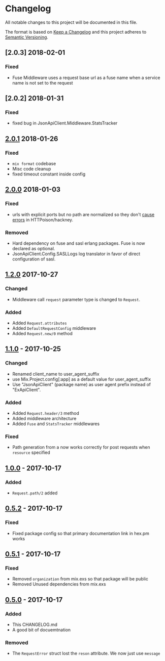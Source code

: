 
# Changelog
All notable changes to this project will be documented in this file.

The format is based on [Keep a Changelog](http://keepachangelog.com/en/1.0.0/)
and this project adheres to [Semantic Versioning](http://semver.org/spec/v2.0.0.html).

## [2.0.3] 2018-02-01
### Fixed
- Fuse Middleware uses a request base url as a fuse name when a service name is not set to the request

## [2.0.2] 2018-01-31
### Fixed
- fixed bug in JsonApiClient.Middleware.StatsTracker

## [2.0.1] 2018-01-26
### Fixed
- `mix format` codebase
- Misc code cleanup
- fixed timeout constant inside config

## [2.0.0] 2018-01-03
### Fixed
- urls with explicit ports but no path are normalized so they don't [cause errors](https://github.com/edgurgel/httpoison/issues/300) in HTTPoison/hackney.
### Removed
- Hard dependency on fuse and sasl erlang packages. Fuse is now declared as optional.
- JsonApiClient.Config.SASLLogs log translator in favor of direct configuration of sasl.

## [1.2.0] 2017-10-27
### Changed
- Middleware call `request` parameter type is changed to `Request`.

### Added
- Added `Request.attributes`
- Added `DefaultRequestConfig` middleware
- Added `Request.new/0` method

## [1.1.0] - 2017-10-25
### Changed
- Renamed client_name to user_agent_suffix
- use Mix.Project.config[:app] as a default value for user_agent_suffix
- Use "JsonApiClient" (package name) as user agent prefix instead of "ExApiClient".

### Added
- Added `Request.header/3` method
- Added middleware architecture
- Added `Fuse` and `StatsTracker` middlewares

### Fixed
- Path generation from a now works correctly for post requests when `resource` specified

## [1.0.0] - 2017-10-17
### Added
- `Request.path/2` added

## [0.5.2] - 2017-10-17
### Fixed
- Fixed package config so that primary documentation link in hex.pm works

## [0.5.1] - 2017-10-17
### Fixed
- Removed `organization` from mix.exs so that package will be public
- Removed Unused dependencies from mix.exs

## [0.5.0] - 2017-10-17
### Added
- This CHANGELOG.md
- A good bit of docuemtnation

### Removed
- The `RequestError` struct lost the `reson` attribute. We now just use `message`


[Unreleased]: https://github.com/decisiv/json_api_client/compare/2.0.1...HEAD
[2.0.1]: https://github.com/decisiv/json_api_client/compare/2.0.0...2.0.1
[2.0.0]: https://github.com/decisiv/json_api_client/compare/1.2.0...2.0.0
[1.2.0]: https://github.com/decisiv/json_api_client/compare/1.1.0...1.2.0
[1.1.0]: https://github.com/decisiv/json_api_client/compare/1.0.0...1.1.0
[1.0.0]: https://github.com/decisiv/json_api_client/compare/0.5.2...1.0.0
[0.5.2]: https://github.com/decisiv/json_api_client/compare/0.5.1...0.5.2
[0.5.1]: https://github.com/decisiv/json_api_client/compare/0.5.0...0.5.1
[0.5.0]: https://github.com/decisiv/json_api_client/compare/0.4.0...0.5.0
